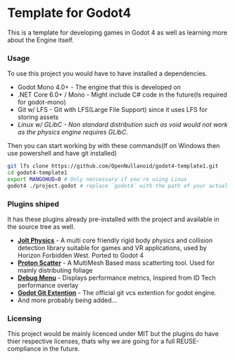 # Template for Godot4
This is a template for developing games in Godot 4 as well as learning more about the Engine itself.

### Usage
To use this project you would have to have installed a dependencies.
+ Godot Mono 4.0+ - The engine that this is developed on
+ .NET Core 6.0+ / Mono - Might include C# code in the future(Is required for godot-mono)
+ Git w/ LFS - Git with LFS(Large File Support) since it uses LFS for storing assets
+ *Linux w/ GLibC - Non standard distribution such as void would not work as the physics engine requires GLibC.*

Then you can start working by with these commands(If on Windows then use powershell and have git installed)
```bash
git lfs clone https://github.com/OpenNullanoid/godot4-template1.git
cd godot4-template1
export MANGOHUD=0 # Only neccessary if you're using Linux
godot4 ./project.godot # replace `godot4` with the path of your actual godot4 mono installation.
```

### Plugins shiped
It has these plugins already pre-installed with the project and available in the source tree as well.

+ **[Jolt Physics](https://github.com/godot-jolt/godot-jolt)** - A multi core friendly rigid body physics and collision detection library suitable for games and VR applications, used by Horizon Forbidden West. Ported to Godot 4 
+ **[Proton Scatter](https://github.com/HungryProton/scatter)** - A MultiMesh Based mass scatterting tool. Used for mainly distributing foliage
+ **[Debug Menu](https://github.com/godot-extended-libraries/godot-debug-menu)** - Displays performance metrics, Inspired from ID Tech performance overlay
+ **[Godot Git Extention](https://github.com/godotengine/godot-git-plugin/)** - The official git vcs extention for godot engine.
+ And more probably being added...

### Licensing
This project would be mainly licenced under MIT but the plugins do have thier respective licenses, thats why we are going for a full REUSE-compliance in the future.

